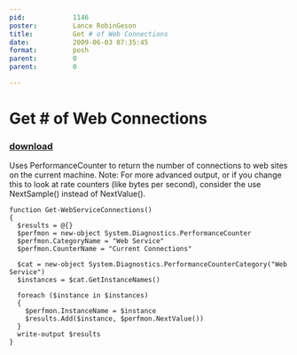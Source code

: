 ```yaml
---
pid:            1146
poster:         Lance RobinGeson
title:          Get # of Web Connections
date:           2009-06-03 07:35:45
format:         posh
parent:         0
parent:         0

---
```


# Get # of Web Connections

### [download](1146.ps1)

Uses PerformanceCounter to return the number of connections to web sites on the current machine.
Note:  For more advanced output, or if you change this to look at rate counters (like bytes per second), consider the use NextSample() instead of NextValue().

```posh
function Get-WebServiceConnections()
{
  $results = @{}
  $perfmon = new-object System.Diagnostics.PerformanceCounter
  $perfmon.CategoryName = "Web Service"
  $perfmon.CounterName = "Current Connections"

  $cat = new-object System.Diagnostics.PerformanceCounterCategory("Web Service")
  $instances = $cat.GetInstanceNames()

  foreach ($instance in $instances)
  {
    $perfmon.InstanceName = $instance
    $results.Add($instance, $perfmon.NextValue())
  }
  write-output $results
}
```
